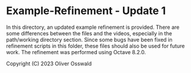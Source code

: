 # Example-Refinement - Update 1

In this directory, an updated example refinement is provided. There are some differences between the files and the videos, especially in the path/working directory section.
Since some bugs have been fixed in refinement scripts in this folder, these files should also be used for future work.
The refinement was performed using Octave 8.2.0.

Copyright (C) 2023 Oliver Osswald
